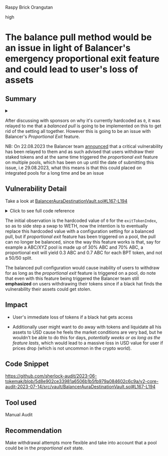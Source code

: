 Raspy Brick Orangutan

high

# The balance pull method would be an issue in light of Balancer's emergency proportional exit feature and could lead to user's loss of assets
## Summary

<details>
  <summary></summary>

```solidity

        amounts = isComposable
            ? BalancerBeethovenAdapter.removeLiquidityComposableImbalance(
                balancerVault,
                balancerPool,
                underlyerAmount,
                BalancerUtilities._convertERC20sToAddresses(poolTokens),
                minAmounts,
                //@audit
                0 // TODO: Make this configurable in initialization so we can target WETH and avoid a swap
            )
            :
```

</details>

After discussing with sponsors on why it's currently hardcoded as `0`, it was relayed to me that a _balanced pull_ is going to be implemented on this to get rid of the setting all together. However this is going to be an issue with Balancer's _Proportional Exit_ feature.

NB: On 22.08.2023 the Balancer team [announced](https://twitter.com/balancer/status/1694014645378724280?s=46&t=L_F_HqBkPbZIXiMvmVPQtQ) that a critical vulnerability has been relayed to them and as such advised that users withdraw their staked tokens and at the same time triggered the _proportional exit_ feature on multiple pools, which has been on up until the date of submitting this issue, i.e 29.08.2023, what this means is that this could placed on integrated pools for a long time and be an issue

## Vulnerability Detail

Take a look at [BalancerAuraDestinationVault.sol#L167-L194](https://github.com/sherlock-audit/2023-06-tokemak/blob/5d8e902ce33981a6506b1b5fb979a084602c6c9a/v2-core-audit-2023-07-14/src/vault/BalancerAuraDestinationVault.sol#L167-L194)

<details>
  <summary>Click to see full code reference</summary>

```solidity
    function _burnUnderlyer(uint256 underlyerAmount)
        internal
        virtual
        override
        returns (address[] memory tokens, uint256[] memory amounts)
    {
        uint256[] memory minAmounts = new uint256[](poolTokens.length);
        tokens = _convertToAddresses(poolTokens);
        amounts = isComposable
            ? BalancerBeethovenAdapter.removeLiquidityComposableImbalance(
                balancerVault,
                balancerPool,
                underlyerAmount,
                BalancerUtilities._convertERC20sToAddresses(poolTokens),
                minAmounts,
                //@audit
                0 // TODO: Make this configurable in initialization so we can target WETH and avoid a swap
            )
            : BalancerBeethovenAdapter.removeLiquidityImbalance(
                balancerVault,
                balancerPool,
                underlyerAmount,
                BalancerUtilities._convertERC20sToAddresses(poolTokens),
                minAmounts
            );
    }
```

</details>

The initial observation is the hardcoded value of `0` for the `exitTokenIndex`, so as to side step a swap to WETH, now the intention is to eventually replace this hardcoded value with a configuration setting for a balanced pull, but if _proportional exit_ feature has been triggered on a pool, the pull can no longer be balanced, since the way this feature works is that, say for example a ABC/XYZ pool is made up of 30% ABC and 70% ABC, a proportional exit will yield 0.3 ABC and 0.7 ABC for each BPT token, and not a 50/50 split.

The balanced pull configuration would cause inability of users to withdraw for as long as the _proportional exit_ feature is triggered on a pool, do note that even with this feature being triggered the Balancer team still **emphasized** on users withdrawing their tokens since if a black hat finds the vulnerability their assets could get stolen.

## Impact

- User's immediate loss of tokens if a black hat gets access

- Additionally user might want to do away with tokens and liquidate all his assets to USD cause he feels the market conditions are very bad, but he wouldn't be able to do this for days, _potentially weeks or as long as the feature lasts_, which would lead to a massive loss in USD value for user if prices drop (which is not uncommon in the crypto world).

## Code Snippet

https://github.com/sherlock-audit/2023-06-tokemak/blob/5d8e902ce33981a6506b1b5fb979a084602c6c9a/v2-core-audit-2023-07-14/src/vault/BalancerAuraDestinationVault.sol#L167-L194

## Tool used

Manual Audit

## Recommendation

Make withdrawal attempts more flexible and take into account that a pool could be in the _proportional exit_ state.
